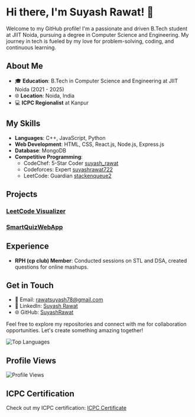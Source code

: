 # Hi there, I'm Suyash Rawat! 👋

Welcome to my GitHub profile! I'm a passionate and driven B.Tech student at JIIT Noida, pursuing a degree in Computer Science and Engineering. My journey in tech is fueled by my love for problem-solving, coding, and continuous learning.

## About Me

- 🎓 **Education**: B.Tech in Computer Science and Engineering at JIIT Noida (2021 - 2025)
- 🌐 **Location**: Noida, India
- 💻 **ICPC Regionalist** at Kanpur

## My Skills

- **Languages**: C++, JavaScript, Python
- **Web Development**: HTML, CSS, React.js, Node.js, Express.js
- **Database**: MongoDB
- **Competitive Programming**:
  - CodeChef: 5-Star Coder [suyash_rawat](https://www.codechef.com/users/suyash_rawat)
  - Codeforces: Expert [suyashrawat722](https://codeforces.com/profile/suyashrawat722)
  - LeetCode: Guardian [stackenqueue2](https://leetcode.com/stackenqueue2/)

## Projects

### [LeetCode Visualizer](https://lc-insight.netlify.app/)

### [SmartQuizWebApp](https://smartquizwebapp.onrender.com)

## Experience

- **RPH (cp club) Member**: Conducted sessions on STL and DSA, created questions for online mashups.

## Get in Touch

- 📧 Email: [rawatsuyash78@gmail.com](mailto:rawatsuyash78@gmail.com)
- 💼 LinkedIn: [Suyash Rawat](https://www.linkedin.com/in/suyashrawat/)
- 🌐 GitHub: [SuyashRawat](https://github.com/SuyashRawat)

Feel free to explore my repositories and connect with me for collaboration opportunities. Let's create something amazing together!

![Top Languages](https://github-readme-stats.vercel.app/api/top-langs/?username=SuyashRawat&layout=compact&theme=radical)

## Profile Views
![Profile Views](https://komarev.com/ghpvc/?username=SuyashRawat&color=blue)

## ICPC Certification
Check out my ICPC certification: [ICPC Certificate](https://drive.google.com/file/d/1KzswFp6ZUPdj0r5VSY9MrxI4dDUFtRZ4/view?usp=sharing)
